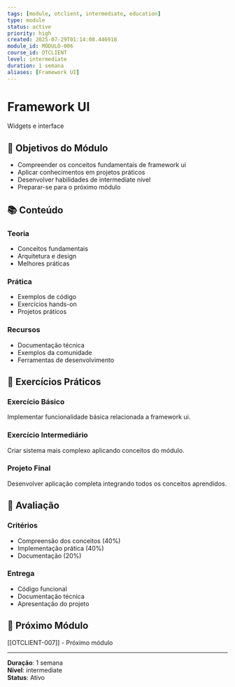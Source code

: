 ```yaml
---
tags: [module, otclient, intermediate, education]
type: module
status: active
priority: high
created: 2025-07-29T01:14:08.446918
module_id: MÓDULO-006
course_id: OTCLIENT
level: intermediate
duration: 1 semana
aliases: [Framework UI]
---
```


# Framework UI

Widgets e interface

## 🎯 Objetivos do Módulo

- Compreender os conceitos fundamentais de framework ui
- Aplicar conhecimentos em projetos práticos
- Desenvolver habilidades de intermediate nível
- Preparar-se para o próximo módulo

## 📚 Conteúdo


### Teoria
- Conceitos fundamentais
- Arquitetura e design
- Melhores práticas

### Prática
- Exemplos de código
- Exercícios hands-on
- Projetos práticos

### Recursos
- Documentação técnica
- Exemplos da comunidade
- Ferramentas de desenvolvimento


## 🧪 Exercícios Práticos


### Exercício Básico
Implementar funcionalidade básica relacionada a framework ui.

### Exercício Intermediário
Criar sistema mais complexo aplicando conceitos do módulo.

### Projeto Final
Desenvolver aplicação completa integrando todos os conceitos aprendidos.


## 📝 Avaliação


### Critérios
- Compreensão dos conceitos (40%)
- Implementação prática (40%)
- Documentação (20%)

### Entrega
- Código funcional
- Documentação técnica
- Apresentação do projeto


## 🔗 Próximo Módulo

[[OTCLIENT-007]] - Próximo módulo

---

**Duração**: 1 semana  
**Nível**: intermediate  
**Status**: Ativo
